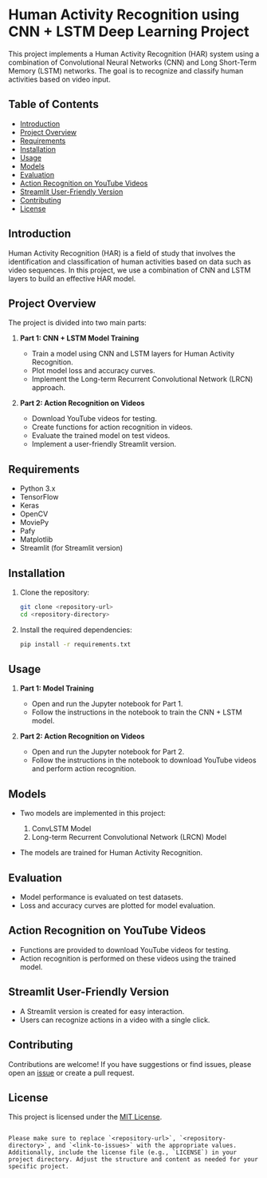 # Human Activity Recognition using CNN + LSTM Deep Learning Project

This project implements a Human Activity Recognition (HAR) system using a combination of Convolutional Neural Networks (CNN) and Long Short-Term Memory (LSTM) networks. The goal is to recognize and classify human activities based on video input.

## Table of Contents

- [Introduction](#introduction)
- [Project Overview](#project-overview)
- [Requirements](#requirements)
- [Installation](#installation)
- [Usage](#usage)
- [Models](#models)
- [Evaluation](#evaluation)
- [Action Recognition on YouTube Videos](#action-recognition-on-youtube-videos)
- [Streamlit User-Friendly Version](#streamlit-user-friendly-version)
- [Contributing](#contributing)
- [License](#license)

## Introduction

Human Activity Recognition (HAR) is a field of study that involves the identification and classification of human activities based on data such as video sequences. In this project, we use a combination of CNN and LSTM layers to build an effective HAR model.

## Project Overview

The project is divided into two main parts:

1. **Part 1: CNN + LSTM Model Training**
   - Train a model using CNN and LSTM layers for Human Activity Recognition.
   - Plot model loss and accuracy curves.
   - Implement the Long-term Recurrent Convolutional Network (LRCN) approach.

2. **Part 2: Action Recognition on Videos**
   - Download YouTube videos for testing.
   - Create functions for action recognition in videos.
   - Evaluate the trained model on test videos.
   - Implement a user-friendly Streamlit version.

## Requirements

- Python 3.x
- TensorFlow
- Keras
- OpenCV
- MoviePy
- Pafy
- Matplotlib
- Streamlit (for Streamlit version)

## Installation

1. Clone the repository:

   ```bash
   git clone <repository-url>
   cd <repository-directory>
   ```

2. Install the required dependencies:

   ```bash
   pip install -r requirements.txt
   ```

## Usage

1. **Part 1: Model Training**

   - Open and run the Jupyter notebook for Part 1.
   - Follow the instructions in the notebook to train the CNN + LSTM model.

2. **Part 2: Action Recognition on Videos**

   - Open and run the Jupyter notebook for Part 2.
   - Follow the instructions in the notebook to download YouTube videos and perform action recognition.

## Models

- Two models are implemented in this project:
  1. ConvLSTM Model
  2. Long-term Recurrent Convolutional Network (LRCN) Model

- The models are trained for Human Activity Recognition.

## Evaluation

- Model performance is evaluated on test datasets.
- Loss and accuracy curves are plotted for model evaluation.

## Action Recognition on YouTube Videos

- Functions are provided to download YouTube videos for testing.
- Action recognition is performed on these videos using the trained model.

## Streamlit User-Friendly Version

- A Streamlit version is created for easy interaction.
- Users can recognize actions in a video with a single click.

## Contributing

Contributions are welcome! If you have suggestions or find issues, please open an [issue](<link-to-issues>) or create a pull request.

## License

This project is licensed under the [MIT License](LICENSE).

```

Please make sure to replace `<repository-url>`, `<repository-directory>`, and `<link-to-issues>` with the appropriate values. Additionally, include the license file (e.g., `LICENSE`) in your project directory. Adjust the structure and content as needed for your specific project.
